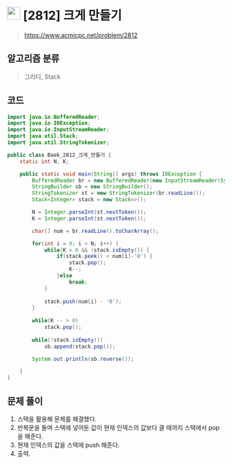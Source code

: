 # <img src="https://d2gd6pc034wcta.cloudfront.net/tier/12.svg" width="30"> [2812] 크게 만들기
> https://www.acmicpc.net/problem/2812
## 알고리즘 분류
> 그리디, Stack

## 코드
```java
import java.io.BufferedReader;
import java.io.IOException;
import java.io.InputStreamReader;
import java.util.Stack;
import java.util.StringTokenizer;

public class Baek_2812_크게_만들기 {
	static int N, K;

	public static void main(String[] args) throws IOException {
		BufferedReader br = new BufferedReader(new InputStreamReader(System.in));
		StringBuilder sb = new StringBuilder();
		StringTokenizer st = new StringTokenizer(br.readLine());
		Stack<Integer> stack = new Stack<>();

		N = Integer.parseInt(st.nextToken());
		K = Integer.parseInt(st.nextToken());

		char[] num = br.readLine().toCharArray();

		for(int i = 0; i < N; i++) {
			while(K > 0 && !stack.isEmpty()) {
				if(stack.peek() < num[i]-'0') {
					stack.pop();
					K--;
				}else
					break;
			}
			
			stack.push(num[i] - '0');
		}
		
		while(K -- > 0)
			stack.pop();
		
		while(!stack.isEmpty())
			sb.append(stack.pop());

		System.out.println(sb.reverse());

	}
}

```

## 문제 풀이
1. 스택을 활용해 문제를 해결했다.
1. 반복문을 돌며 스택에 넣어둔 값이 현재 인덱스의 값보다 클 때까지 스택에서 pop을 해준다.
1. 현재 인덱스의 값을 스택에 push 해준다.
1. 출력.
